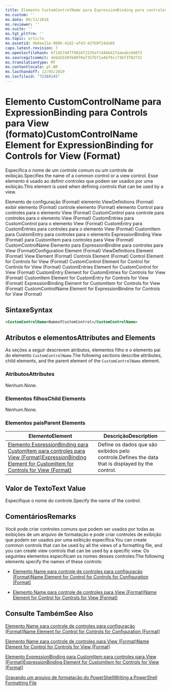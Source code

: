 ```yaml
---
title: Elemento CustomControlName para ExpressionBinding para controles para View (Format) | Microsoft Docs
ms.custom: ''
ms.date: 09/13/2016
ms.reviewer: ''
ms.suite: ''
ms.tgt_pltfrm: ''
ms.topic: article
ms.assetid: 4b6ee11e-9086-41d2-afd3-42fb9f24da69
caps.latest.revision: 7
ms.openlocfilehash: bf1d57447f9018f1535af14466427aaeabc048f3
ms.sourcegitcommit: debd2b38fb8070a7357bf1a4bf9cc736f3702f31
ms.translationtype: MT
ms.contentlocale: pt-BR
ms.lasthandoff: 12/05/2019
ms.locfileid: "72369145"
---
```

# <a name="customcontrolname-element-for-expressionbinding-for-controls-for-view-format"></a><span data-ttu-id="fdc0c-102">Elemento CustomControlName para ExpressionBinding para Controls para View (formato)</span><span class="sxs-lookup"><span data-stu-id="fdc0c-102">CustomControlName Element for ExpressionBinding for Controls for View (Format)</span></span>

<span data-ttu-id="fdc0c-103">Especifica o nome de um controle comum ou um controle de exibição.</span><span class="sxs-lookup"><span data-stu-id="fdc0c-103">Specifies the name of a common control or a view control.</span></span> <span data-ttu-id="fdc0c-104">Esse elemento é usado ao definir controles que podem ser usados por uma exibição.</span><span class="sxs-lookup"><span data-stu-id="fdc0c-104">This element is used when defining controls that can be used by a view.</span></span>

<span data-ttu-id="fdc0c-105">Elemento de configuração (Format) elemento ViewDefinitions (Format) exibir elemento (Format) controle elemento (Format) elemento Control para controles para o elemento View (Format) CustomControl para controle para controles para o elemento View (Format) CustomEntries para CustomControl para o elemento View (Format) CustomEntry para CustomEntries para controles para o elemento View (Format) CustomItem para CustomEntry para controles para o elemento ExpressionBinding View (Format) para CustomItem para controles para View (Format) CustomControlName Elemento para ExpressionBindine para controles para View (Format)</span><span class="sxs-lookup"><span data-stu-id="fdc0c-105">Configuration Element (Format) ViewDefinitions Element (Format) View Element (Format) Controls Element (Format) Control Element for Controls for View (Format) CustomControl Element for Control for Controls for View (Format) CustomEntries Element for CustomControl for View (Format) CustomEntry Element for CustomEntries for Controls for View (Format) CustomItem Element for CustomEntry for Controls for View (Format) ExpressionBinding Element for CustomItem for Controls for View (Format) CustomControlName Element for ExpressionBindine for Controls for View (Format)</span></span>

## <a name="syntax"></a><span data-ttu-id="fdc0c-106">Sintaxe</span><span class="sxs-lookup"><span data-stu-id="fdc0c-106">Syntax</span></span>

```xml
<CustomControlName>NameofCustomControl</CustomControlName>
```

## <a name="attributes-and-elements"></a><span data-ttu-id="fdc0c-107">Atributos e elementos</span><span class="sxs-lookup"><span data-stu-id="fdc0c-107">Attributes and Elements</span></span>

<span data-ttu-id="fdc0c-108">As seções a seguir descrevem atributos, elementos filho e o elemento pai do elemento `CustomControlName`.</span><span class="sxs-lookup"><span data-stu-id="fdc0c-108">The following sections describe attributes, child elements, and the parent element of the `CustomControlName` element.</span></span>

### <a name="attributes"></a><span data-ttu-id="fdc0c-109">Atributos</span><span class="sxs-lookup"><span data-stu-id="fdc0c-109">Attributes</span></span>

<span data-ttu-id="fdc0c-110">Nenhum.</span><span class="sxs-lookup"><span data-stu-id="fdc0c-110">None.</span></span>

### <a name="child-elements"></a><span data-ttu-id="fdc0c-111">Elementos filhos</span><span class="sxs-lookup"><span data-stu-id="fdc0c-111">Child Elements</span></span>

<span data-ttu-id="fdc0c-112">Nenhum.</span><span class="sxs-lookup"><span data-stu-id="fdc0c-112">None.</span></span>

### <a name="parent-elements"></a><span data-ttu-id="fdc0c-113">Elementos pais</span><span class="sxs-lookup"><span data-stu-id="fdc0c-113">Parent Elements</span></span>

|<span data-ttu-id="fdc0c-114">Elemento</span><span class="sxs-lookup"><span data-stu-id="fdc0c-114">Element</span></span>|<span data-ttu-id="fdc0c-115">Descrição</span><span class="sxs-lookup"><span data-stu-id="fdc0c-115">Description</span></span>|
|-------------|-----------------|
|[<span data-ttu-id="fdc0c-116">Elemento ExpressionBinding para CustomItem para controles para View (Format)</span><span class="sxs-lookup"><span data-stu-id="fdc0c-116">ExpressionBinding Element for CustomItem for Controls for View (Format)</span></span>](./expressionbinding-element-for-customitem-for-controls-for-view-format.md)|<span data-ttu-id="fdc0c-117">Define os dados que são exibidos pelo controle.</span><span class="sxs-lookup"><span data-stu-id="fdc0c-117">Defines the data that is displayed by the control.</span></span>|

## <a name="text-value"></a><span data-ttu-id="fdc0c-118">Valor de Texto</span><span class="sxs-lookup"><span data-stu-id="fdc0c-118">Text Value</span></span>

<span data-ttu-id="fdc0c-119">Especifique o nome do controle.</span><span class="sxs-lookup"><span data-stu-id="fdc0c-119">Specify the name of the control.</span></span>

## <a name="remarks"></a><span data-ttu-id="fdc0c-120">Comentários</span><span class="sxs-lookup"><span data-stu-id="fdc0c-120">Remarks</span></span>

<span data-ttu-id="fdc0c-121">Você pode criar controles comuns que podem ser usados por todas as exibições de um arquivo de formatação e pode criar controles de exibição que podem ser usados por uma exibição específica.</span><span class="sxs-lookup"><span data-stu-id="fdc0c-121">You can create common controls that can be used by all the views of a formatting file, and you can create view controls that can be used by a specific view.</span></span> <span data-ttu-id="fdc0c-122">Os seguintes elementos especificam os nomes desses controles:</span><span class="sxs-lookup"><span data-stu-id="fdc0c-122">The following elements specify the names of these controls:</span></span>

- [<span data-ttu-id="fdc0c-123">Elemento Name para controle de controles para configuração (Format)</span><span class="sxs-lookup"><span data-stu-id="fdc0c-123">Name Element for Control for Controls for Configuration (Format)</span></span>](./name-element-for-control-for-controls-for-configuration-format.md)

- [<span data-ttu-id="fdc0c-124">Elemento Name para controle de controles para View (Format)</span><span class="sxs-lookup"><span data-stu-id="fdc0c-124">Name Element for Control for Controls for View (Format)</span></span>](./name-element-for-control-for-controls-for-view-format.md)

## <a name="see-also"></a><span data-ttu-id="fdc0c-125">Consulte Também</span><span class="sxs-lookup"><span data-stu-id="fdc0c-125">See Also</span></span>

[<span data-ttu-id="fdc0c-126">Elemento Name para controle de controles para configuração (Format)</span><span class="sxs-lookup"><span data-stu-id="fdc0c-126">Name Element for Control for Controls for Configuration (Format)</span></span>](./name-element-for-control-for-controls-for-configuration-format.md)

[<span data-ttu-id="fdc0c-127">Elemento Name para controle de controles para View (Format)</span><span class="sxs-lookup"><span data-stu-id="fdc0c-127">Name Element for Control for Controls for View (Format)</span></span>](./name-element-for-control-for-controls-for-view-format.md)

[<span data-ttu-id="fdc0c-128">Elemento ExpressionBinding para CustomItem para controles para View (Format)</span><span class="sxs-lookup"><span data-stu-id="fdc0c-128">ExpressionBinding Element for CustomItem for Controls for View (Format)</span></span>](./expressionbinding-element-for-customitem-for-controls-for-view-format.md)

[<span data-ttu-id="fdc0c-129">Gravando um arquivo de formatação do PowerShell</span><span class="sxs-lookup"><span data-stu-id="fdc0c-129">Writing a PowerShell Formatting File</span></span>](./writing-a-powershell-formatting-file.md)
